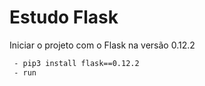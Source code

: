 # Estudo Flask

Iniciar o projeto com o Flask na versão 0.12.2

```sh
 - pip3 install flask==0.12.2
 - run
```
